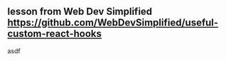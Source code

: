 ## lesson from Web Dev Simplified <https://github.com/WebDevSimplified/useful-custom-react-hooks>

asdf

